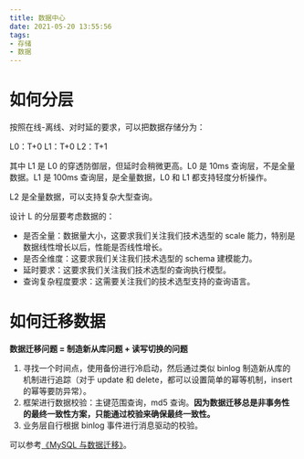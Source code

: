 ```yaml
---
title: 数据中心
date: 2021-05-20 13:55:56
tags:
- 存储 
- 数据
---
```

# 如何分层

按照在线-离线、对时延的要求，可以把数据存储分为：

L0：T+0
L1：T+0
L2：T+1

其中 L1 是 L0 的穿透防御层，但延时会稍微更高。L0 是 10ms 查询层，不是全量数据。L1 是 100ms 查询层，是全量数据，L0 和 L1 都支持轻度分析操作。

L2 是全量数据，可以支持复杂大型查询。

设计 L 的分层要考虑数据的：
- 是否全量：数据量大小，这要求我们关注我们技术选型的 scale 能力，特别是数据线性增长以后，性能是否线性增长。
- 是否全维度：这要求我们关注我们技术选型的 schema 建模能力。
- 延时要求：这要求我们关注我们技术选型的查询执行模型。
- 查询复杂程度要求：这需要关注我们的技术选型支持的查询语言。

# 如何迁移数据

**数据迁移问题 = 制造新从库问题 + 读写切换的问题**

1. 寻找一个时间点，使用备份进行冷启动，然后通过类似 binlog 制造新从库的机制进行追踪（对于 update 和 delete，都可以设置简单的幂等机制，insert 的幂等要防异常）。
2. 框架进行数据校验：主键范围查询，md5 查询。**因为数据迁移总是非事务性的最终一致性方案，只能通过校验来确保最终一致性。**
3. 业务层自行根据 binlog 事件进行消息驱动的校验。

可以参考[《MySQL 与数据迁移》][1]。


  [1]: https://magicliang.github.io/2020/08/15/MySQL-%E4%B8%8E%E6%95%B0%E6%8D%AE%E8%BF%81%E7%A7%BB/

